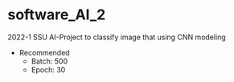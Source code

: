 # software_AI_2
2022-1 SSU AI-Project to classify image that using CNN modeling 

- Recommended
  - Batch: 500
  - Epoch: 30
